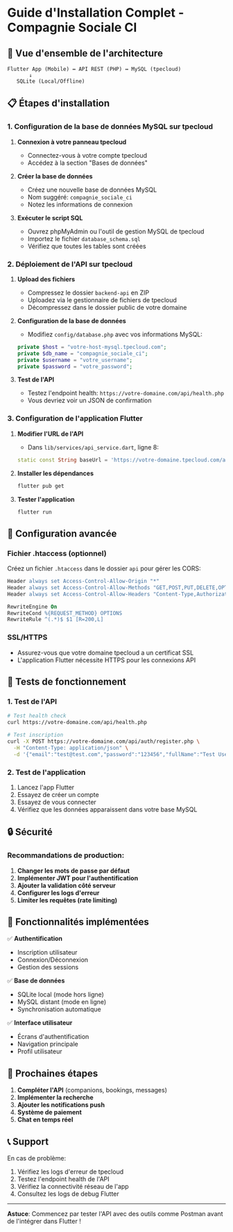 # Guide d'Installation Complet - Compagnie Sociale CI

## 🎯 Vue d'ensemble de l'architecture

```
Flutter App (Mobile) ↔ API REST (PHP) ↔ MySQL (tpecloud)
       ↓
   SQLite (Local/Offline)
```

## 📋 Étapes d'installation

### 1. Configuration de la base de données MySQL sur tpecloud

1. **Connexion à votre panneau tpecloud**

   - Connectez-vous à votre compte tpecloud
   - Accédez à la section "Bases de données"

2. **Créer la base de données**

   - Créez une nouvelle base de données MySQL
   - Nom suggéré: `compagnie_sociale_ci`
   - Notez les informations de connexion

3. **Exécuter le script SQL**
   - Ouvrez phpMyAdmin ou l'outil de gestion MySQL de tpecloud
   - Importez le fichier `database_schema.sql`
   - Vérifiez que toutes les tables sont créées

### 2. Déploiement de l'API sur tpecloud

1. **Upload des fichiers**

   - Compressez le dossier `backend-api` en ZIP
   - Uploadez via le gestionnaire de fichiers de tpecloud
   - Décompressez dans le dossier public de votre domaine

2. **Configuration de la base de données**

   - Modifiez `config/database.php` avec vos informations MySQL:

   ```php
   private $host = "votre-host-mysql.tpecloud.com";
   private $db_name = "compagnie_sociale_ci";
   private $username = "votre_username";
   private $password = "votre_password";
   ```

3. **Test de l'API**
   - Testez l'endpoint health: `https://votre-domaine.com/api/health.php`
   - Vous devriez voir un JSON de confirmation

### 3. Configuration de l'application Flutter

1. **Modifier l'URL de l'API**

   - Dans `lib/services/api_service.dart`, ligne 8:

   ```dart
   static const String baseUrl = 'https://votre-domaine.tpecloud.com/api';
   ```

2. **Installer les dépendances**

   ```bash
   flutter pub get
   ```

3. **Tester l'application**
   ```bash
   flutter run
   ```

## 🔧 Configuration avancée

### Fichier .htaccess (optionnel)

Créez un fichier `.htaccess` dans le dossier `api` pour gérer les CORS:

```apache
Header always set Access-Control-Allow-Origin "*"
Header always set Access-Control-Allow-Methods "GET,POST,PUT,DELETE,OPTIONS"
Header always set Access-Control-Allow-Headers "Content-Type,Authorization,X-Requested-With"

RewriteEngine On
RewriteCond %{REQUEST_METHOD} OPTIONS
RewriteRule ^(.*)$ $1 [R=200,L]
```

### SSL/HTTPS

- Assurez-vous que votre domaine tpecloud a un certificat SSL
- L'application Flutter nécessite HTTPS pour les connexions API

## 🧪 Tests de fonctionnement

### 1. Test de l'API

```bash
# Test health check
curl https://votre-domaine.com/api/health.php

# Test inscription
curl -X POST https://votre-domaine.com/api/auth/register.php \
  -H "Content-Type: application/json" \
  -d '{"email":"test@test.com","password":"123456","fullName":"Test User"}'
```

### 2. Test de l'application

1. Lancez l'app Flutter
2. Essayez de créer un compte
3. Essayez de vous connecter
4. Vérifiez que les données apparaissent dans votre base MySQL

## 🔒 Sécurité

### Recommandations de production:

1. **Changer les mots de passe par défaut**
2. **Implémenter JWT pour l'authentification**
3. **Ajouter la validation côté serveur**
4. **Configurer les logs d'erreur**
5. **Limiter les requêtes (rate limiting)**

## 📱 Fonctionnalités implémentées

✅ **Authentification**

- Inscription utilisateur
- Connexion/Déconnexion
- Gestion des sessions

✅ **Base de données**

- SQLite local (mode hors ligne)
- MySQL distant (mode en ligne)
- Synchronisation automatique

✅ **Interface utilisateur**

- Écrans d'authentification
- Navigation principale
- Profil utilisateur

## 🚀 Prochaines étapes

1. **Compléter l'API** (companions, bookings, messages)
2. **Implémenter la recherche**
3. **Ajouter les notifications push**
4. **Système de paiement**
5. **Chat en temps réel**

## 📞 Support

En cas de problème:

1. Vérifiez les logs d'erreur de tpecloud
2. Testez l'endpoint health de l'API
3. Vérifiez la connectivité réseau de l'app
4. Consultez les logs de debug Flutter

---

**Astuce**: Commencez par tester l'API avec des outils comme Postman avant de l'intégrer dans Flutter !
